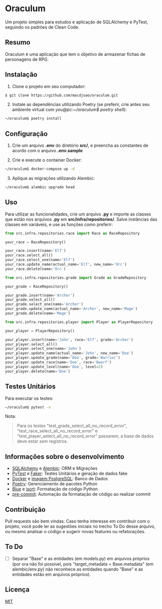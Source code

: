 # Oraculum
Um projeto simples para estudos e aplicação de SQLAlchemy e PyTest, seguindo os padrões de Clean Code.

## Resumo
Oraculum é uma aplicação que tem o objetivo de armazenar fichas de personagens de RPG.

## Instalação
1. Clone o projeto em seu computador:
```sh
$ git clone https://github.com/macdjoao/oraculum.git
```

2. Instale as dependências utilizando Poetry (se preferir, crie antes seu ambiente virtual com *you@pc:~/oraculum$ poetry shell*):
```sh
~/oraculum$ poetry install
```

## Configuração
1. Crie um arquivo **.env** do diretório **src/**, e preencha as constantes de acordo com o arquivo **.env.sample**

2. Crie e execute o container Docker:
```sh
~/oraculum$ docker-compose up -d
```

3. Aplique as migrações utilizando Alembic:
```sh
~/oraculum$ alembic upgrade head
```
## Uso
Para utilizar as funcionalidades, crie um arquivo **.py** e importe as classes que estão nos arquivos **.py** em **src/infra/repositories/**. Salve instâncias das classes em variáveis, e use as funções como preferir:

```python
from src.infra.repositories.race import Race as RaceRepository

your_race = RaceRepository()

your_race.insert(name='Elf')
your_race.select_all()
your_race.select_one(name='Elf')
your_race.update_name(actual_name='Elf', new_name='Orc')
your_race.delete(name='Orc')
```

```python
from src.infra.repositories.grade import Grade as GradeRepository

your_grade = RaceRepository()

your_grade.insert(name='Archer')
your_grade.select_all()
your_grade.select_one(name='Archer')
your_grade.update_name(actual_name='Archer', new_name='Mage')
your_grade.delete(name='Mage')
```

```python
from src.infra.repositories.player import Player as PlayerRepository

your_player = PlayerRepository()

your_player.insert(name='John', race='Elf', grade='Archer')
your_player.select_all()
your_player.select_one(name='John')
your_player.update_name(actual_name='John', new_name='Doe')
your_player.update_grade(name='Doe', grade='Warrior')
your_player.update_race(name='Doe', race='Dwarf')
your_player.update_level(name='Doe', level=2)
your_player.delete(name='Doe')
```

## Testes Unitários
Para executar os testes:

```sh
~/oraculum$ pytest -v
```

Nota:

> Para os testes "test_grade_select_all_no_record_error", "test_race_select_all_no_record_error" e "test_player_select_all_no_record_error" passarem, a base de dados deve estar sem registros.

## Informações sobre o desenvolvimento
- [SQLAlchemy](https://www.sqlalchemy.org/) e [Alembic](https://alembic.sqlalchemy.org/en/latest/): ORM e Migrações
- [PyTest](https://docs.pytest.org/en/7.3.x/) e [Faker](https://faker.readthedocs.io/en/master/): Testes Unitários e geração de dados fake
- [Docker](https://www.docker.com/) e [imagem PostgreSQL](https://hub.docker.com/_/postgres): Banco de Dados
- [Poetry](https://python-poetry.org/): Gerenciamento de pacotes Python
- [Blue](https://blue.readthedocs.io/en/latest/) e [isort](https://pycqa.github.io/isort/): Formatação de código Python
- [pre-commit](https://pre-commit.com/): Automação da formatação de código ao realizar commit

## Contribuição
Pull requests são bem vindas. Caso tenha interesse em contribuir com o projeto, você pode ler as sugestões iniciais no trecho To Do desse arquivo, ou mesmo analisar o código e sugerir novas features ou refatorações.

## To Do
- [ ] Separar "Base" e as entidades (em models.py) em arquivos próprios (por ora não foi possível, pois "target_metadata = Base.metadata" (em alembic/env.py) não reconhece as entidades quando "Base" e as entidades estão em arquivos próprios).

## Licença

[MIT](https://choosealicense.com/licenses/mit/)
